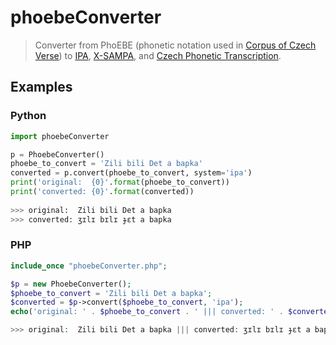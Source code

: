 # phoebeConverter
> Converter from PhoEBE (phonetic notation used in <a href="http://versologie.cz" target="_blank">Corpus of Czech Verse</a>) to <a href="https://en.wikipedia.org/wiki/International_Phonetic_Alphabet" target="_blank">IPA</a>, <a href="https://en.wikipedia.org/wiki/X-SAMPA" target="_blank">X-SAMPA</a>, and <a href="http://fonetika.ff.cuni.cz/o-fonetice/foneticka-transkripce/ceska-foneticka-transkripce/" target="_blank">Czech Phonetic Transcription</a>.

## Examples  

### Python 

```python
import phoebeConverter

p = PhoebeConverter()
phoebe_to_convert = 'Zili bili Det a bapka'
converted = p.convert(phoebe_to_convert, system='ipa')
print('original:  {0}'.format(phoebe_to_convert))
print('converted: {0}'.format(converted))
  
>>> original:  Zili bili Det a bapka
>>> converted: ʒɪlɪ bɪlɪ ɟɛt a bapka
```

### PHP  

```php
include_once "phoebeConverter.php";

$p = new PhoebeConverter();
$phoebe_to_convert = 'Zili bili Det a bapka';
$converted = $p->convert($phoebe_to_convert, 'ipa');
echo('original: ' . $phoebe_to_convert . ' ||| converted: ' . $converted);

>>> original:  Zili bili Det a bapka ||| converted: ʒɪlɪ bɪlɪ ɟɛt a bapka
```
